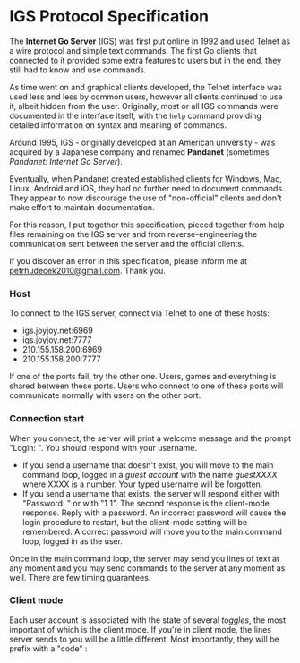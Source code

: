 ﻿# IGS Protocol Specification
The **Internet Go Server** (IGS) was first put online in 1992 and used Telnet as a wire protocol and simple text commands. The first Go clients that connected to it provided some extra features to users but in the end, they still had to know and use commands.

As time went on and graphical clients developed, the Telnet interface was used less and less by common users, however all clients continued to use it, albeit hidden from the user. Originally, most or all IGS commands were documented in the interface itself, with the `help` command providing detailed information on syntax and meaning of commands.

Around 1995, IGS - originally developed at an American university - was acquired by a Japanese company and renamed **Pandanet** (sometimes *Pandanet: Internet Go Server*).

Eventually, when Pandanet created established clients for Windows, Mac, Linux, Android and iOS, they had no further need to document commands. They appear to now discourage the use of "non-official" clients and don't make effort to maintain documentation.

For this reason, I put together this specification, pieced together from help files remaining on the IGS server and from reverse-engineering the communication sent between the server and the official clients.

If you discover an error in this specification, please inform me at <petrhudecek2010@gmail.com>. Thank you.

### Host

To connect to the IGS server, connect via Telnet to one of these hosts:

* igs.joyjoy.net:6969
* igs.joyjoy.net:7777
* 210.155.158.200:6969
* 210.155.158.200:7777

If one of the ports fail, try the other one. Users, games and everything is shared between these ports. Users who connect to one of these ports will communicate normally with users on the other port.

### Connection start
When you connect, the server will print a welcome message and the prompt "Login: ". You should respond with your username.
* If you send a username that doesn't exist, you will move to the main command loop, logged in a *guest account* with the name *guestXXXX* where XXXX is a number. Your typed username will be forgotten.
* If you send a username that exists, the server will respond either with "Password: " or with "1 1". The second response is the client-mode response. Reply with a password. An incorrect password will cause the login procedure to restart, but the client-mode setting will be remembered. A correct password will move you to the main command loop, logged in as the user.

Once in the main command loop, the server may send you lines of text at any moment and you may send commands to the server at any moment as well. There are few timing guarantees.

### Client mode

Each user account is associated with the state of several *toggles*, the most important of which is the client mode. If you're in client mode, the lines server sends to you will be a little different. Most importantly, they will be prefix with a "code"
:
